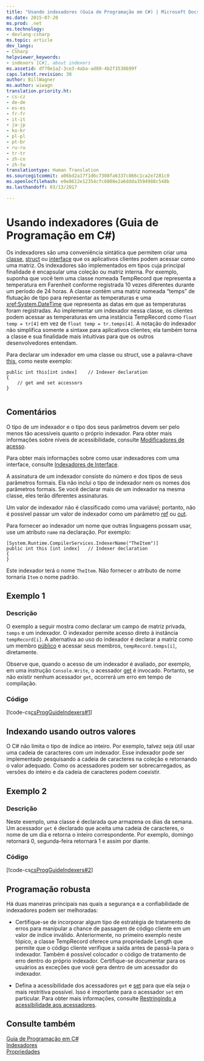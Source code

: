 ```yaml
---
title: "Usando indexadores (Guia de Programação em C#) | Microsoft Docs"
ms.date: 2015-07-20
ms.prod: .net
ms.technology:
- devlang-csharp
ms.topic: article
dev_langs:
- CSharp
helpviewer_keywords:
- indexers [C#], about indexers
ms.assetid: df70e1a2-3ce3-4aba-ad80-4b2f3538699f
caps.latest.revision: 30
author: BillWagner
ms.author: wiwagn
translation.priority.ht:
- cs-cz
- de-de
- es-es
- fr-fr
- it-it
- ja-jp
- ko-kr
- pl-pl
- pt-br
- ru-ru
- tr-tr
- zh-cn
- zh-tw
translationtype: Human Translation
ms.sourcegitcommit: a06bd2a17f1d6c7308fa6337c866c1ca2e7281c0
ms.openlocfilehash: e9e8612e12354cfc6808e2a6ddda3594988c548b
ms.lasthandoff: 03/13/2017

---
```

# <a name="using-indexers-c-programming-guide"></a>Usando indexadores (Guia de Programação em C#)
Os indexadores são uma conveniência sintática que permitem criar uma [classe](../../../csharp/language-reference/keywords/class.md), [struct](../../../csharp/language-reference/keywords/struct.md) ou [interface](../../../csharp/language-reference/keywords/interface.md) que os aplicativos clientes podem acessar como uma matriz. Os indexadores são implementados em tipos cuja principal finalidade é encapsular uma coleção ou matriz interna. Por exemplo, suponha que você tem uma classe nomeada TempRecord que representa a temperatura em Farenheit conforme registrada 10 vezes diferentes durante um período de 24 horas. A classe contém uma matriz nomeada “temps” de flutuação de tipo para representar as temperaturas e uma <xref:System.DateTime> que representa as datas em que as temperaturas foram registradas. Ao implementar um indexador nessa classe, os clientes podem acessar as temperaturas em uma instância TempRecord como `float temp = tr[4]` em vez de `float temp = tr.temps[4]`. A notação do indexador não simplifica somente a sintaxe para aplicativos clientes; ela também torna a classe e sua finalidade mais intuitivas para que os outros desenvolvedores entendam.  
  
 Para declarar um indexador em uma classe ou struct, use a palavra-chave [this](../../../csharp/language-reference/keywords/this.md), como neste exemplo:  
  
```  
public int this[int index]    // Indexer declaration  
{  
    // get and set accessors  
}  
  
```  
  
## <a name="remarks"></a>Comentários  
 O tipo de um indexador e o tipo dos seus parâmetros devem ser pelo menos tão acessíveis quanto o próprio indexador. Para obter mais informações sobre níveis de acessibilidade, consulte [Modificadores de acesso](../../../csharp/language-reference/keywords/access-modifiers.md).  
  
 Para obter mais informações sobre como usar indexadores com uma interface, consulte [Indexadores de Interface](../../../csharp/programming-guide/indexers/indexers-in-interfaces.md).  
  
 A assinatura de um indexador consiste do número e dos tipos de seus parâmetros formais. Ela não inclui o tipo de indexador nem os nomes dos parâmetros formais. Se você declarar mais de um indexador na mesma classe, eles terão diferentes assinaturas.  
  
 Um valor de indexador não é classificado como uma variável; portanto, não é possível passar um valor de indexador como um parâmetro [ref](../../../csharp/language-reference/keywords/ref.md) ou [out](../../../csharp/language-reference/keywords/out.md).  
  
 Para fornecer ao indexador um nome que outras linguagens possam usar, use um atributo `name` na declaração. Por exemplo:  
  
```  
[System.Runtime.CompilerServices.IndexerName("TheItem")]  
public int this [int index]   // Indexer declaration  
{  
}  
```  
  
 Este indexador terá o nome `TheItem`. Não fornecer o atributo de nome tornaria `Item` o nome padrão.  
  
## <a name="example-1"></a>Exemplo 1  
  
### <a name="description"></a>Descrição  
 O exemplo a seguir mostra como declarar um campo de matriz privada, `temps` e um indexador. O indexador permite acesso direto à instância `tempRecord[i]`. A alternativa ao uso do indexador é declarar a matriz como um membro [público](../../../csharp/language-reference/keywords/public.md) e acessar seus membros, `tempRecord.temps[i]`, diretamente.  
  
 Observe que, quando o acesso de um indexador é avaliado, por exemplo, em uma instrução `Console.Write`, o acessador [get](../../../csharp/language-reference/keywords/get.md) é invocado. Portanto, se não existir nenhum acessador `get`, ocorrerá um erro em tempo de compilação.  
  
### <a name="code"></a>Código  
 [!code-cs[csProgGuideIndexers#1](../../../csharp/programming-guide/classes-and-structs/codesnippet/CSharp/using-indexers_1.cs)]  
  
## <a name="indexing-using-other-values"></a>Indexando usando outros valores  
 O C# não limita o tipo de índice ao inteiro. Por exemplo, talvez seja útil usar uma cadeia de caracteres com um indexador. Esse indexador pode ser implementado pesquisando a cadeia de caracteres na coleção e retornando o valor adequado. Como os acessadores podem ser sobrecarregados, as versões do inteiro e da cadeia de caracteres podem coexistir.  
  
## <a name="example-2"></a>Exemplo 2  
  
### <a name="description"></a>Descrição  
 Neste exemplo, uma classe é declarada que armazena os dias da semana. Um acessador `get` é declarado que aceita uma cadeia de caracteres, o nome de um dia e retorna o inteiro correspondente. Por exemplo, domingo retornará 0, segunda-feira retornará 1 e assim por diante.  
  
### <a name="code"></a>Código  
 [!code-cs[csProgGuideIndexers#2](../../../csharp/programming-guide/classes-and-structs/codesnippet/CSharp/using-indexers_2.cs)]  
  
## <a name="robust-programming"></a>Programação robusta  
 Há duas maneiras principais nas quais a segurança e a confiabilidade de indexadores podem ser melhoradas:  
  
-   Certifique-se de incorporar algum tipo de estratégia de tratamento de erros para manipular a chance de passagem de código cliente em um valor de índice inválido. Anteriormente, no primeiro exemplo neste tópico, a classe TempRecord oferece uma propriedade Length que permite que o código cliente verifique a saída antes de passá-la para o indexador. Também é possível colocador o código de tratamento de erro dentro do próprio indexador. Certifique-se documentar para os usuários as exceções que você gera dentro de um acessador do indexador.  
  
-   Defina a acessibilidade dos acessadores `get` e [set](../../../csharp/language-reference/keywords/set.md) para que ela seja o mais restritiva possível. Isso é importante para o acessador `set` em particular. Para obter mais informações, consulte [Restringindo a acessibilidade aos acessadores](../../../csharp/programming-guide/classes-and-structs/restricting-accessor-accessibility.md).  
  
## <a name="see-also"></a>Consulte também  
 [Guia de Programação em C#](../../../csharp/programming-guide/index.md)   
 [Indexadores](../../../csharp/programming-guide/indexers/index.md)   
 [Propriedades](../../../csharp/programming-guide/classes-and-structs/properties.md)
